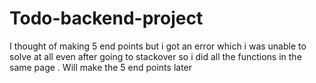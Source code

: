 # Todo-backend-project
I thought of making 5 end points but i got an error which i was unable to solve at all even after going to stackover so i did all the functions in the same page . Will make the 5 end points later 
